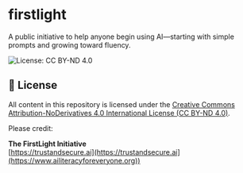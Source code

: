 # firstlight
A public initiative to help anyone begin using AI—starting with simple prompts and growing toward fluency.  

![License: CC BY-ND 4.0](https://img.shields.io/badge/License-CC%20BY--ND%204.0-lightgrey.svg)

## 📄 License

All content in this repository is licensed under the 
[Creative Commons Attribution-NoDerivatives 4.0 International License (CC BY-ND 4.0)](https://creativecommons.org/licenses/by-nd/4.0/).

Please credit:

**The FirstLight Initiative**  
[https://trustandsecure.ai](https://trustandsecure.ai](https://www.ailiteracyforeveryone.org))
